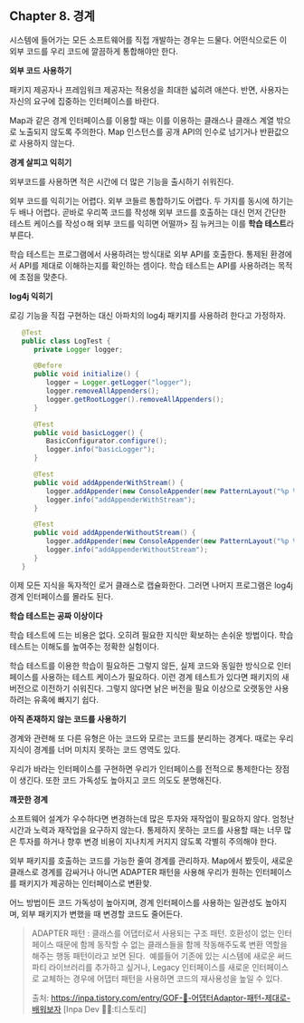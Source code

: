 ## Chapter 8. 경계

   시스템에 들어가는 모든 소프트웨어를 직접 개발하는 경우는 드물다. 어떤식으로든 이 외부 코드를 우리 코드에 깔끔하게 통합해야만 한다. 

   **외부 코드 사용하기**

   패키지 제공자나 프레임워크 제공자는 적용성을 최대한 넓히려 애쓴다. 반면, 사용자는 자신의 요구에 집중하는 인터페이스를 바란다. 

   Map과 같은 경계 인터페이스를 이용할 때는 이를 이용하는 클래스나 클래스 계열 밖으로 노출되지 않도록 주의한다. Map 인스턴스를 공개 API의 인수로 넘기거나 반환값으로 사용하지 않는다.

   **경계 살피고 익히기**

   외부코드를 사용하면 적은 시간에 더 많은 기능을 출시하기 쉬워진다.

   외부 코드를 익히기는 어렵다. 외부 코들르 통합하기도 어렵다. 두 가지를 동시에 하기는 두 배나 어렵다. 곧바로 우리쪽 코드를 작성해 외부 코드를 호출하는 대신 먼저 간단한 테스트 케이스를 작성ㅇ해 외부 코드를 익히면 어떨까> 짐 뉴커크는 이를 **학습 테스트**라 부른다.

   학습 테스트는 프로그램에서 사용하려는 방식대로 외부 API를 호출한다. 통제된 환경에서 API를 제대로 이해하는지를 확인하는 셈이다. 학습 테스트는 API를 사용하려는 목적에 초점을 맞춘다.

   **log4j 익히기**

   로깅 기능을 직접 구현하는 대신 아파치의 log4j 패키지를 사용하려 한다고 가정하자. 

   ~~~java
      @Test
      public class LogTest {
         private Logger logger;

         @Before 
         public void initialize() {
            logger = Logger.getLogger("logger");
            logger.removeAllAppenders();
            logger.getRootLogger().removeAllAppenders();
         }

         @Test
         public void basicLogger() {
            BasicConfigurator.configure();
            logger.info("basicLogger");
         }

         @Test
         public void addAppenderWithStream() {
            logger.addAppender(new ConsoleAppender(new PatternLayout("%p %t %m%n"), ConsoleAppender.SYSTEM_OUT));
            logger.info("addAppenderWithStream");
         }

         @Test
         public void addAppenderWithoutStream() {
            logger.addAppender(new ConsoleAppender(new PatternLayout("%p %t %m%n")));
            logger.info("addAppenderWithoutStream");
         }
      }
   ~~~

   이제 모든 지식을 독자적인 로거 클래스로 캡슐화한다. 그러면 나머지 프로그램은 log4j 경계 인터페이스를 몰라도 된다.

   **학습 테스트는 공짜 이상이다**

   학습 테스트에 드는 비용은 없다. 오히려 필요한 지식만 확보하는 손쉬운 방법이다. 학습 테스트는 이해도를 높여주는 정확한 실험이다.

   학습 테스트를 이용한 학습이 필요하든 그렇지 않든, 실제 코드와 동일한 방식으로 인터페이스를 사용하는 테스트 케이스가 필요하다. 이런 경계 테스트가 있다면 패키지의 새 버전으로 이전하기 쉬워진다. 그렇지 않다면 낡은 버전을 필요 이상으로 오랫동안 사용하려는 유혹에 빠지기 쉽다.

   **아직 존재하지 않는 코드를 사용하기**

   경계와 관련해 또 다른 유형은 아는 코드와 모르는 코드를 분리하는 경계다. 때로는 우리 지식이 경계를 너머 미치지 못하는 코드 영역도 있다. 

   우리가 바라는 인터페이스를 구현하면 우리가 인터페이스를 전적으로 통제한다는 장점이 생긴다. 또한 코드 가독성도 높아지고 코드 의도도 분명해진다. 

   **꺠끗한 경계**

   소프트웨어 설계가 우수하다면 변경하는데 많은 투자와 재작업이 필요하지 않다. 엄청난 시간과 노력과 재작업을 요구하지 않는다. 통제하지 못하는 코드를 사용할 때는 너무 많은 투자를 하거나 향후 변경 비용이 지나치게 커지지 않도록 각별히 주의해야 한다. 

   외부 패키지를 호출하는 코드를 가능한 줄여 경계를 관리하자. Map에서 봤듯이, 새로운 클래스로 경계를 감싸거나 아니면 ADAPTER 패턴을 사용해 우리가 원하는 인터페이스를 패키지가 제공하는 인터페이스로 변환핮. 

   어느 방법이든 코드 가독성이 높아지며, 경계 인터페이스를 사용하는 일관성도 높아지며, 외부 패키지가 변했을 때 변경할 코드도 줄어든다.
   

   > ADAPTER 패턴 : 클래스를 어댑터로서 사용되는 구조 패턴. 호환성이 없는 인터페이스 때문에 함께 동작할 수 없는 클래스들을 함께 작동해주도록 변환 역할을 해주는 행동 패턴이라고 보면 된다.  예를들어 기존에 있는 시스템에 새로운 써드파티 라이브러리를 추가하고 싶거나, Legacy 인터페이스를 새로운 인터페이스로 교체하는 경우에 어댑터 패턴을 사용하면 코드의 재사용성을 높일 수 있다. 
   >
   >출처: https://inpa.tistory.com/entry/GOF-💠-어댑터Adaptor-패턴-제대로-배워보자 [Inpa Dev 👨‍💻:티스토리]